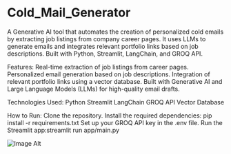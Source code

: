 # Cold_Mail_Generator
A Generative AI tool that automates the creation of personalized cold emails by extracting job listings from company career pages. It uses LLMs to generate emails and integrates relevant portfolio links based on job descriptions. Built with Python, Streamlit, LangChain, and GROQ API.

Features:
Real-time extraction of job listings from career pages.
Personalized email generation based on job descriptions.
Integration of relevant portfolio links using a vector database.
Built with Generative AI and Large Language Models (LLMs) for high-quality email drafts.

Technologies Used:
Python
Streamlit
LangChain
GROQ API
Vector Database

How to Run:
Clone the repository.
Install the required dependencies: pip install -r requirements.txt
Set up your GROQ API key in the .env file.
Run the Streamlit app:streamlit run app/main.py

![Image Alt]([image_url]([https://github.com/Harsh-Suteri/Cold_Mail_Generator/blob/f60451f43c90164ac4fd797c5af8ca4869cdf721/Screenshot%202025-01-23%20141735.png](https://github.com/Harsh-Suteri/Cold_Mail_Generator/blob/main/Screenshot%202025-01-23%20141735.png?raw=true)))
